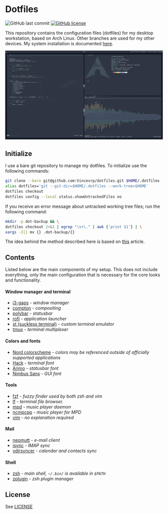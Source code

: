 # Dotfiles

![GitHub last commit](https://img.shields.io/github/last-commit/Vincevrp/dotfiles.svg?style=flat-square)
[![GitHub license](https://img.shields.io/github/license/Vincevrp/dotfiles.svg?style=flat-square)](https://github.com/Vincevrp/dotfiles/blob/master/LICENSE)

This repository contains the configuration files (dotfiles) for my desktop workstation, based on Arch Linux. Other branches are used for my other devices. My system installation is documented [here](https://github.com/Vincevrp/cheat-sheets/blob/gh-pages/arch-install.pdf).

![Screenshot](SCREENSHOT.png)

## Initialize

I use a bare git repository to manage my dotfiles. To initialize use the following commands:

```bash
git clone --bare git@github.com:Vincevrp/dotfiles.git $HOME/.dotfiles
alias dotfiles='git --git-dir=$HOME/.dotfiles --work-tree=$HOME'
dotfiles checkout
dotfiles config --local status.showUntrackedFiles no
```

If you receive an error message about untracked working tree files; run the following command:

```bash
mkdir -p dot-backup && \
dotfiles checkout 2>&1 | egrep "\s+\." | awk {'print $1'} | \
xargs -I{} mv {} .dot-backup/{}
```

The idea behind the method described here is based on [this](https://developer.atlassian.com/blog/2016/02/best-way-to-store-dotfiles-git-bare-repo/) article.


## Contents

Listed below are the main components of my setup. This does not include everything, only the main configuration that is necessary for the core looks and functionality.

#### Window manager and terminal

* [i3-gaps](https://www.archlinux.org/packages/community/x86_64/i3-gaps/) - *window manager*
* [compton](https://github.com/chjj/compton) - *compositing*
* [polybar](https://github.com/jaagr/polybar) - *statusbar*
* [rofi](https://github.com/DaveDavenport/rofi) - *application launcher*
* [st (suckless terminal)](https://github.com/Vincevrp/st) - *custom terminal emulator*
* [tmux](https://github.com/tmux/tmux) - *terminal multiplexer*

#### Colors and fonts

* [Nord colorscheme](https://github.com/arcticicestudio/nord) - *colors may be referenced outside of officially supported applications*
* [Hack](https://github.com/ryanoasis/nerd-fonts/tree/master/patched-fonts/Hack) - *terminal font*
* [Arimo](https://github.com/ryanoasis/nerd-fonts/tree/master/patched-fonts/Arimo) - *statusbar font*
* [Nimbus Sans](https://github.com/ArtifexSoftware/urw-base35-fonts) - *GUI font*

#### Tools

* [fzf](https://github.com/junegunn/fzf) - *fuzzy finder used by both zsh and vim*
* [lf](https://github.com/gokcehan/lf) - *terminal file browser.*
* [mpd](https://github.com/MusicPlayerDaemon/MPD) - *music player daemon*
* [ncmpcpp](https://github.com/arybczak/ncmpcpp) - *music player for MPD*
* [vim](https://github.com/vim/vim) - *no explanation required*

#### Mail

* [neomutt](https://github.com/neomutt/neomutt) - *e-mail client*
* [isync](http://isync.sourceforge.net/) - *IMAP sync*
* [vdirsyncer](https://github.com/pimutils/vdirsyncer) - *calendar and contacts sync*

#### Shell

* [zsh](https://wiki.archlinux.org/index.php/Zsh) - *main shell, `~/.bin/` is available in `$PATH`*
* [zplugin](https://github.com/zdharma/zplugin) - *zsh plugin manager*

## License

See [LICENSE](../LICENSE)
